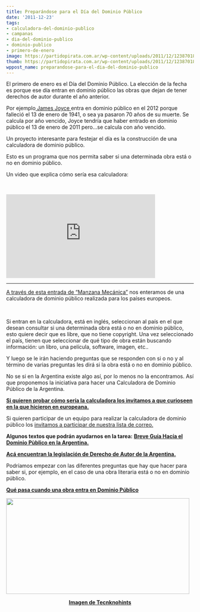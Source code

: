```yaml
---
title: Preparándose para el Día del Dominio Público
date: '2011-12-23'
tags:
- calculadora-del-dominio-publico
- campanas
- dia-del-dominio-publico
- dominio-publico
- primero-de-enero
image: https://partidopirata.com.ar/wp-content/uploads/2011/12/1238701861238753675qubodup_public_domain_audio_symbol-svg-hi.png
thumb: https://partidopirata.com.ar/wp-content/uploads/2011/12/1238701861238753675qubodup_public_domain_audio_symbol-svg-hi-150x150.png
wppost_name: preparandose-para-el-dia-del-dominio-publico
---
```


El primero de enero es el Día del Dominio Público. La elección de la fecha es porque ese día entran en dominio público las obras que dejan de tener derechos de autor durante el año anterior.

Por ejemplo<a href="https://es.wikipedia.org/wiki/James_Joyce" target="_blank"> James Joyce </a>entra en dominio público en el 2012 porque falleció el 13 de enero de 1941, o sea ya pasaron 70 años de su muerte. Se calcula por año vencido, Joyce tendría que haber entrado en dominio público el 13 de enero de 2011 pero...se calcula con año vencido.

Un proyecto interesante para festejar el día es la construcción de una calculadora de dominio público.

Esto es un programa que nos permita saber si una determinada obra está o no en dominio público.

Un video que explica cómo sería esa calculadora:

&nbsp;

<center></center><iframe src="http://player.vimeo.com/video/16762573?title=0&amp;byline=0&amp;portrait=0" frameborder="0" width="400" height="225"></iframe>

<hr />

<a href="http://www.manzanamecanica.org/2011/08/la_marana_legal_que_amenaza_al_dominio_publico.html" target="_blank">A través de esta entrada de “Manzana Mecánica”</a> nos enteramos de una calculadora de dominio público realizada para los países europeos.

&nbsp;

Si entran en la calculadora, está en inglés, seleccionan al país en el que desean consultar si una determinada obra está o no en dominio público, esto quiere decir que es libre, que no tiene copyright. Una vez seleccionado el país, tienen que seleccionar de qué tipo de obra están buscando información: un libro, una película, software, imagen, etc..

Y luego se le irán haciendo preguntas que se responden con si o no y al término de varias preguntas les dirá si la obra está o no en dominio público.

No se si en la Argentina existe algo así, por lo menos no la encontramos. Así que proponemos la iniciativa para hacer una Calculadora de Dominio Público de la Argentina.

<strong><a href="http://outofcopyright.eu/calculator.html" target="_blank">Si quieren probar cómo sería la calculadora los invitamos a que curioseen en la que hicieron en europeana.</a></strong>

Si quieren participar de un equipo para realizar la calculadora de dominio público los <a href="http://partido-pirata.blogspot.com/2011/04/la-forma-mas-comun-que-tenemos-de.html">invitamos a participar de nuestra lista de correo.</a>

<strong>Algunos textos que podrán ayudarnos en la tarea:</strong>
<strong> <a href="http://www.bea.org.ar/2010/07/breve-guia-hacia-el-dominio-publico-en-argentina/" target="_blank">Breve Guía Hacía el Dominio Pùblico en la Argentina.</a></strong>

<strong><a href="http://defenpo3.mpd.gov.ar/defenpo3/def3/legislacion/leyes/textos/11723txt.htm" target="_blank">Acá encuentran la legislación de Derecho de Autor de la Argentina.</a></strong>

Podríamos empezar con las diferentes preguntas que hay que hacer para saber si, por ejemplo, en el caso de una obra literaria está o no en dominio público.

<strong><a href="../1615/respetable-publico-que-pasa-cuando-una-obra-entra-en-dominio-publico">Qué pasa cuando una obra entra en Dominio Público</a></strong>

<a href="https://partidopirata.com.ar/wp-content/uploads/2011/12/1238701861238753675qubodup_public_domain_audio_symbol-svg-hi.png"><img class="size-full wp-image-2654" title="1238701861238753675qubodup_public_domain_audio_symbol-svg-hi" src="https://partidopirata.com.ar/wp-content/uploads/2011/12/1238701861238753675qubodup_public_domain_audio_symbol-svg-hi.png" alt="" width="492" height="257" /></a>

<p style="text-align: center;"><strong><a href="https://tecknohints.wordpress.com/2011/05/16/el-dominio-publico-y-la-tecnologia-como-motor-de-liberacion/" target="_blank">Imagen de Tecnknohints</a></strong></p>

